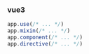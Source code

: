 ### vue3
```js
app.use(/* ... */)
app.mixin(/* ... */)
app.component(/* ... */)
app.directive(/* ... */)
```